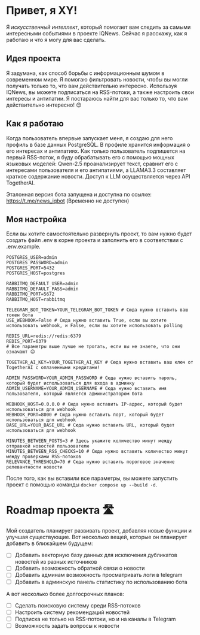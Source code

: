 # Привет, я XY!

Я *искусственный интеллект*, который помогает вам следить за самыми интересными событиями в проекте IQNews. Сейчас я расскажу, как я работаю и что я могу для вас сделать.

## Идея проекта

Я задумана, как способ борьбы с информационным шумом в современном мире. Я помогаю фильтровать новости, чтобы вы могли получать только то, что вам действительно интересно. Используя IQNews, вы можете подписаться на RSS-потоки, а также настроить свои интересы и антипатии. Я постараюсь найти для вас только то, что вам действительно интересно! 😊

## Как я работаю

Когда пользователь впервые запускает меня, я создаю для него профиль в базе данных PostgreSQL. В профиле хранится информация о его интересах и антипатиях. Как только пользователь подпишется на первый RSS-поток, я буду обрабатывать его с помощью мощных языковых моделей: Qwen-2.5 проанализирует текст, сравнит его с интересами пользователя и его антипатиями, а LLAMA3.3 составляет краткое содержание новости. Доступ к LLM осуществляется через API TogetherAI.

Эталонная версия бота запущена и доступна по ссылке: https://t.me/news_iqbot (Временно не доступен)

## Моя настройка

Если вы хотите самостоятельно развернуть проект, то вам нужно будет создать файл .env в корне проекта и заполнить его в соответствии с .env.example.

```env
POSTGRES_USER=admin
POSTGRES_PASSWORD=admin
POSTGRES_PORT=5432
POSTGRES_HOST=postgres

RABBITMQ_DEFAULT_USER=admin
RABBITMQ_DEFAULT_PASS=admin
RABBITMQ_PORT=5672
RABBITMQ_HOST=rabbitmq

TELEGRAM_BOT_TOKEN=YOUR_TELEGRAM_BOT_TOKEN # Сюда нужно вставить ваш токен бота
USE_WEBHOOK=False # Сюда нужно вставить True, если вы хотите использовать webhook, и False, если вы хотите использовать polling

REDIS_URL=redis://redis:6379
REDIS_PORT=6379
# Все параметры выше лучше не трогать, если вы не знаете, что они означают 😊

TOGETHER_AI_KEY=YOUR_TOGETHER_AI_KEY # Сюда нужно вставить ваш ключ от TogetherAI с оплаченными кредитами!

ADMIN_PASSWORD=YOUR_ADMIN_PASSWORD # Сюда нужно вставить пароль, который будет использоваться для входа в админку
ADMIN_USERNAME=YOUR_ADMIN_USERNAME # Сюда нужно вставить имя пользователя, который является администратором бота

WEBHOOK_HOST=0.0.0.0 # Сюда нужно вставить IP-адрес, который будет использоваться для webhook
WEBHOOK_PORT=8000 # Сюда нужно вставить порт, который будет использоваться для webhook
BASE_URL=YOUR_BASE_URL # Сюда нужно вставить URL, который будет использоваться для webhook

MINUTES_BETWEEN_POSTS=3 # Здесь укажите количество минут между отправкой новостей пользователю
MINUTES_BETWEEN_RSS_CHECKS=10 # Сюда нужно вставить количество минут между проверками RSS-потоков
RELEVANCE_THRESHOLD=70 # Сюда нужно вставить пороговое значение релевантности новости
```

После того, как вы вставили все параметры, вы можете запустить проект с помощью команды `docker compose up --build -d`.


# Roadmap проекта 🛣

Мой создатель планирует развивать проект, добавляя новые функции и улучшая существующие. Вот несколько вещей, которые он планирует добавить в ближайшем будущем:
- [ ] Добавить векторную базу данных для исключения дубликатов новостей из разных источников
- [ ] Добавить возможность обратной связи о новости
- [ ] Добавить админам возможность просматривать логи в telegram
- [ ] Добавить в админскую панель статистику по использованию бота
 
А вот несколько более долгосрочных планов:
- [ ] Сделать поисковую систему среди RSS-потоков
- [ ] Настроить систему рекомендаций новостей
- [ ] Подписка не только на RSS-потоки, но и на каналы в Telegram
- [ ] Возможность задать вопросы к новости
